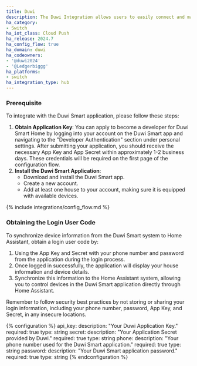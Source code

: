 ```yaml
---
title: Duwi
description: The Duwi Integration allows users to easily connect and manage their Duwi Smart devices directly from Home Assistant. Control, monitor, and automate your Duwi Smart-enabled devices like lights, switches, and covers. Simplify your home automation tasks with the Duwi Integration.
ha_category:
- Switch
ha_iot_class: Cloud Push
ha_release: 2024.7
ha_config_flow: true
ha_domain: duwi
ha_codeowners:
- '@duwi2024'
- '@Ledgerbiggg'
ha_platforms:
- switch
ha_integration_type: hub
---
```


### Prerequisite

To integrate with the Duwi Smart application, please follow these steps:

1. **Obtain Application Key**: You can apply to become a developer for Duwi Smart Home by logging into your account on the Duwi Smart app and navigating to the "Developer Authentication" section under personal settings. After submitting your application, you should receive the necessary App Key and App Secret within approximately 1-2 business days. These credentials will be required on the first page of the configuration flow.
2. **Install the Duwi Smart Application**:
    - Download and install the Duwi Smart app.
    - Create a new account.
    - Add at least one house to your account, making sure it is equipped with available devices.

{% include integrations/config_flow.md %}

### Obtaining the Login User Code

To synchronize device information from the Duwi Smart system to Home Assistant, obtain a login user code by:

1. Using the App Key and Secret with your phone number and password from the application during the login process.
2. Once logged in successfully, the application will display your house information and device details.
3. Synchronize this information to the Home Assistant system, allowing you to control devices in the Duwi Smart application directly through Home Assistant.

Remember to follow security best practices by not storing or sharing your login information, including your phone number, password, App Key, and Secret, in any insecure locations.

{% configuration %}
api_key:
  description: "Your Duwi Application Key."
  required: true
  type: string
secret:
  description: "Your Application Secret provided by Duwi."
  required: true
  type: string
phone:
  description: "Your phone number used for the Duwi Smart application."
  required: true
  type: string
password:
  description: "Your Duwi Smart application password."
  required: true
  type: string
{% endconfiguration %}